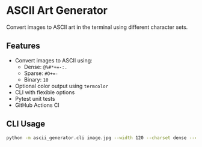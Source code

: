 # ASCII Art Generator

Convert images to ASCII art in the terminal using different character sets.

## Features
- Convert images to ASCII using:
  - Dense: `@%#*+=-:. `
  - Sparse: `#O+=- `
  - Binary: `10`
- Optional color output using `termcolor`
- CLI with flexible options
- Pytest unit tests
- GitHub Actions CI

## CLI Usage

```bash
python -m ascii_generator.cli image.jpg --width 120 --charset dense --color
